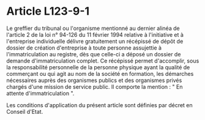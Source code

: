 # Article L123-9-1

Le greffier du tribunal ou l'organisme mentionné au dernier alinéa de l'article 2 de la loi n° 94-126 du 11 février 1994 relative à l'initiative et à l'entreprise individuelle délivre gratuitement un récépissé de dépôt de dossier de création d'entreprise à toute personne assujettie à l'immatriculation au registre, dès que celle-ci a déposé un dossier de demande d'immatriculation complet. Ce récépissé permet d'accomplir, sous la responsabilité personnelle de la personne physique ayant la qualité de commerçant ou qui agit au nom de la société en formation, les démarches nécessaires auprès des organismes publics et des organismes privés chargés d'une mission de service public. Il comporte la mention : " En attente d'immatriculation ".

Les conditions d'application du présent article sont définies par décret en Conseil d'Etat.
